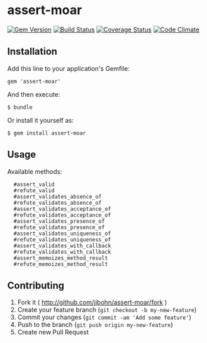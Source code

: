 # assert-moar

[![Gem Version](https://badge.fury.io/rb/assert-moar.png)](http://badge.fury.io/rb/assert-moar)
[![Build Status](https://travis-ci.org/jjbohn/assert-moar.png?branch=master)](https://travis-ci.org/jjbohn/assert-moar)
[![Coverage Status](https://coveralls.io/repos/jjbohn/assert-moar/badge.png?branch=master)](https://coveralls.io/r/jjbohn/assert-moar?branch=master)
[![Code Climate](https://codeclimate.com/github/jjbohn/assert-moar.png)](https://codeclimate.com/github/jjbohn/assert-moar)

## Installation

Add this line to your application's Gemfile:

    gem 'assert-moar'

And then execute:

    $ bundle

Or install it yourself as:

    $ gem install assert-moar

## Usage

Available methods:
```
  #assert_valid
  #refute_valid
  #assert_validates_absence_of
  #refute_validates_absence_of
  #assert_validates_acceptance_of
  #refute_validates_acceptance_of
  #assert_validates_presence_of
  #refute_validates_presence_of
  #assert_validates_uniqueness_of
  #refute_validates_uniqueness_of
  #assert_validates_with_callback
  #refute_validates_with_callback
  #assert_memoizes_method_result
  #refute_memoizes_method_result
```

## Contributing

1. Fork it ( http://github.com/jjbohn/assert-moar/fork )
2. Create your feature branch (`git checkout -b my-new-feature`)
3. Commit your changes (`git commit -am 'Add some feature'`)
4. Push to the branch (`git push origin my-new-feature`)
5. Create new Pull Request
